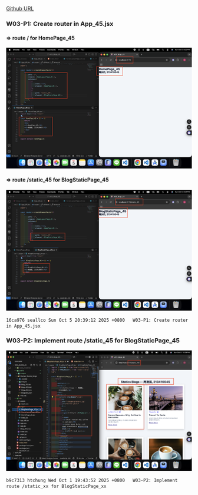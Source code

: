 [Github URL](https://github.com/seallco/1141-2N-demo-45.git)

### W03-P1: Create router in App_45.jsx
 
#### => route / for HomePage_45
 
![](w03-p1-1.png)
 
#### => route /static_45 for BlogStaticPage_45
 
![](w03-p1-2.png)
 
```
16ca976 seallco Sun Oct 5 20:39:12 2025 +0800   W03-P1: Create router in App_45.jsx
```

### W03-P2: Implement route /static_45 for BlogStaticPage_45
 
![](w03-p2.png)
 
```
b9c7313 htchung Wed Oct 1 19:43:52 2025 +0800   W03-P2: Implement route /static_xx for BlogStaticPage_xx
```
